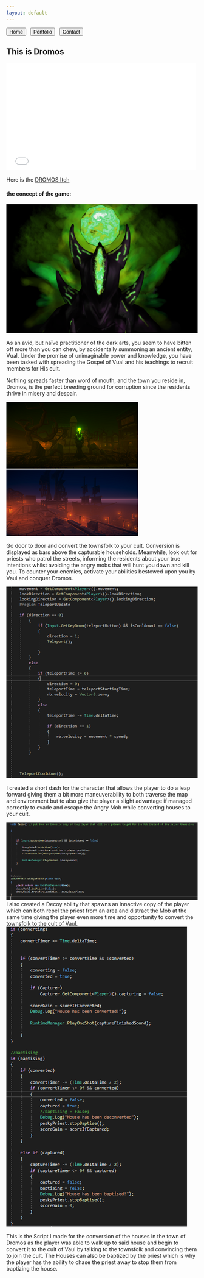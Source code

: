 ```yaml
---
layout: default
---
```


[<button>Home</button>](./)
&nbsp;&nbsp;[<button>Portfolio</button>](./portfolio.html)
&nbsp;&nbsp;[<button>Contact</button>](./Contacts.html)&nbsp;&nbsp;



## This is Dromos

<div>
<iframe width="500" height="281" src="//www.youtube.com/embed/hVF-8pwqSuU" frameborder="0" allowfullscreen=""></iframe>
</div>

Here is the [DROMOS Itch](https://rchi.itch.io/dromos)

#### the concept of the game:

<img src="Images/Cultist.png" alt="Cultist">

As an avid, but naïve practitioner of the dark arts, you seem to have bitten off more than you can chew, by accidentally summoning an ancient entity, Vual. Under the promise of unimaginable power and knowledge, you have been tasked with spreading the Gospel of Vual and his teachings to recruit members for His cult.


 Nothing spreads faster than word of mouth, and the town you reside in, Dromos, is the perfect breeding ground for corruption since the residents thrive in misery and despair. 

<img src="Images/Trees.png" alt="Trees"><img src="Images/Docks.png" alt="Docks">

Go door to door and convert the townsfolk to your cult. Conversion is displayed as bars above the capturable households. Meanwhile, look out for priests who patrol the streets, informing the residents about your true intentions whilst avoiding the angry mobs that will hunt you down and kill you. To counter your enemies, activate your abilities bestowed upon you by Vaul and conquer Dromos.

<img src="Images/Dash.PNG" alt="Dash">

I created a short dash for the character that allows the player to do a leap forward giving them a bit more maneuverability to both traverse the map and environment but to also give the player a slight advantage if managed correctly to evade and escape the Angry Mob while converting houses to your cult. 

<img src="Images/Decoy.PNG" alt="Decoy">
I also created a Decoy ability that spawns an innactive copy of the player which can both repel the priest from an area and distract the Mob at the same time giving the player even more time and opportunity to convert the townsfolk to the cult of Vaul.

<img src="Images/Convert.PNG" alt="Convert">

This is the Script I made for the conversion of the houses in the town of Dromos as the player was able to walk up to said house and begin to convert it to the cult of Vaul by talking to the townsfolk and convincing them to join the cult. The Houses can also be baptized by the priest which is why the player has the ability to chase the priest away to stop them from baptizing the house.